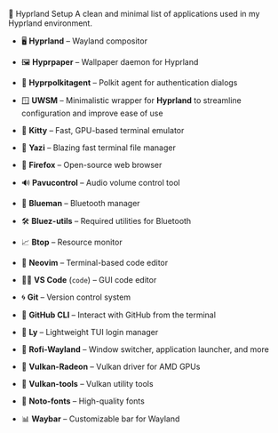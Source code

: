 🌿 Hyprland Setup
A clean and minimal list of applications used in my Hyprland environment.

- 🖥️ **Hyprland** – Wayland compositor  
- 🖼️ **Hyprpaper** – Wallpaper daemon for Hyprland  
- 🔐 **Hyprpolkitagent** – Polkit agent for authentication dialogs  
- 🪟 **UWSM** – Minimalistic wrapper for **Hyprland** to streamline configuration and improve ease of use  

- 🧾 **Kitty** – Fast, GPU-based terminal emulator  
- 📁 **Yazi** – Blazing fast terminal file manager  

- 🦊 **Firefox** – Open-source web browser  

- 🔊 **Pavucontrol** – Audio volume control tool  
- 🔵 **Blueman** – Bluetooth manager  
- 🛠️ **Bluez-utils** – Required utilities for Bluetooth  

- 📈 **Btop** – Resource monitor  

- 🧠 **Neovim** – Terminal-based code editor  
- 🧑‍💻 **VS Code** (`code`) – GUI code editor  
- 🌀 **Git** – Version control system  
- 🐙 **GitHub CLI** – Interact with GitHub from the terminal  

- 🔑 **Ly** – Lightweight TUI login manager  

- 🎯 **Rofi-Wayland** – Window switcher, application launcher, and more  

- 🧱 **Vulkan-Radeon** – Vulkan driver for AMD GPUs  
- 🔧 **Vulkan-tools** – Vulkan utility tools  
- 📝 **Noto-fonts** – High-quality fonts  

- 📊 **Waybar** – Customizable bar for Wayland  

